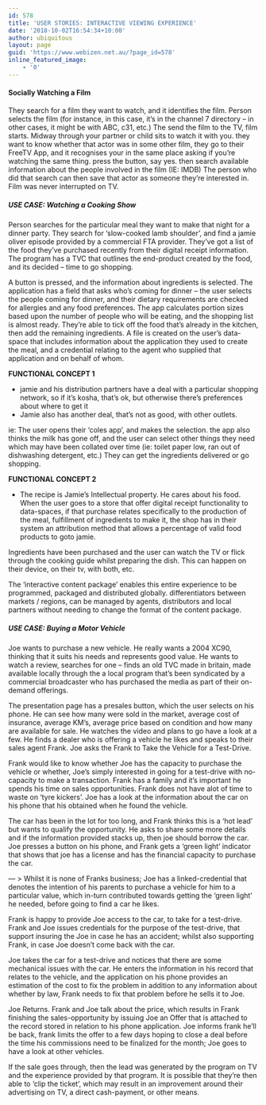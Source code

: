 ```yaml
---
id: 578
title: 'USER STORIES: INTERACTIVE VIEWING EXPERIENCE'
date: '2018-10-02T16:54:34+10:00'
author: ubiquitous
layout: page
guid: 'https://www.webizen.net.au/?page_id=578'
inline_featured_image:
    - '0'
---
```


#### **Socially Watching a Film**

<span style="font-weight: 400;">They search for a film they want to watch, and it identifies the film. Person selects the film (for instance, in this case, it’s in the channel 7 directory – in other cases, it might be with ABC, c31, etc.) The send the film to the TV, film starts. Midway through your partner or child sits to watch it with you. they want to know whether that actor was in some other film, they go to their FreeTV App, and it recognises your in the same place asking if you’re watching the same thing. press the button, say yes. then search available information about the people involved in the film (IE: IMDB) </span><span style="font-weight: 400;">The person who did that search can then save that actor as someone they’re interested in. Film was never interrupted on TV.</span>

##### **USE CASE: Watching a Cooking Show**

<span style="font-weight: 400;">Person searches for the particular meal they want to make that night for a dinner party. They search for ‘slow-cooked lamb shoulder’, and find a jamie oliver episode provided by a commercial FTA provider. They’ve got a list of the food they’ve purchased recently from their digital receipt information. The program has a TVC that outlines the end-product created by the food, and its decided – time to go shopping.</span>

<span style="font-weight: 400;">A button is pressed, and the information about ingredients is selected. The application has a field that asks who’s coming for dinner – the user selects the people coming for dinner, and their dietary requirements are checked for allergies and any food preferences. The app calculates portion sizes based upon the number of people who will be eating, and the shopping list is almost ready. They’re able to tick off the food that’s already in the kitchen, then add the remaining ingredients. A file is created on the user’s data-space that includes information about the application they used to create the meal, and a credential relating to the agent who supplied that application and on behalf of whom. </span>

**FUNCTIONAL CONCEPT 1**

- <span style="font-weight: 400;">jamie and his distribution partners have a deal with a particular shopping network, so if it’s kosha, that’s ok, but otherwise there’s preferences about where to get it</span>
- <span style="font-weight: 400;">Jamie also has another deal, that’s not as good, with other outlets. </span>

<span style="font-weight: 400;">ie: The user opens their ‘coles app’, and makes the selection. the app also thinks the milk has gone off, and the user can select other things they need which may have been collated over time (ie: toilet paper low, ran out of dishwashing detergent, etc.) They can get the ingredients delivered or go shopping.</span>

**FUNCTIONAL CONCEPT 2**

- <span style="font-weight: 400;">The recipe is Jamie’s Intellectual property. He cares about his food. When the user goes to a store that offer digital receipt functionality to data-spaces, if that purchase relates specifically to the production of the meal, fulfillment of ingredients to make it, the shop has in their system an attribution method that allows a percentage of valid food products to goto jamie.</span>

<span style="font-weight: 400;">Ingredients have been purchased and the user can watch the TV or flick through the cooking guide whilst preparing the dish. This can happen on their device, on their tv, with both, etc.</span>

<span style="font-weight: 400;">The ‘interactive content package’ enables this entire experience to be programmed, packaged and distributed globally. differentiators between markets / regions, can be managed by agents, distributors and local partners without needing to change the format of the content package.</span>

##### **USE CASE: Buying a Motor Vehicle**

<span style="font-weight: 400;">Joe wants to purchase a new vehicle. He really wants a 2004 XC90, thinking that it suits his needs and represents good value. He wants to watch a review, searches for one – finds an old TVC made in britain, made available locally through the a local program that’s been syndicated by a commercial broadcaster who has purchased the media as part of their on-demand offerings. </span>

<span style="font-weight: 400;">The presentation page has a presales button, which the user selects on his phone. He can see how many were sold in the market, average cost of insurance, average KM’s, average price based on condition and how many are available for sale. He watches the video and plans to go have a look at a few. He finds a dealer who is offering a vehicle he likes and speaks to their sales agent Frank. Joe asks the Frank to Take the Vehicle for a Test-Drive. </span>

<span style="font-weight: 400;">Frank would like to know whether Joe has the capacity to purchase the vehicle or whether, Joe’s simply interested in going for a test-drive with no-capacity to make a transaction. Frank has a family and it’s important he spends his time on sales opportunities. Frank does not have alot of time to waste on ‘tyre kickers’. Joe has a look at the information about the car on his phone that his obtained when he found the vehicle. </span>

<span style="font-weight: 400;">The car has been in the lot for too long, and Frank thinks this is a ‘hot lead’ but wants to qualify the opportunity. He asks to share some more details and if the information provided stacks up, then joe should borrow the car. Joe presses a button on his phone, and Frank gets a ‘green light’ indicator that shows that joe has a license and has the financial capacity to purchase the car. </span>

<span style="font-weight: 400;">— &gt; Whilst it is none of Franks business; Joe has a linked-credential that denotes the intention of his parents to purchase a vehicle for him to a particular value, which in-turn contributed towards getting the ‘green light’ he needed, before going to find a car he likes.</span>

<span style="font-weight: 400;">Frank is happy to provide Joe access to the car, to take for a test-drive. Frank and Joe issues credentials for the purpose of the test-drive, that support insuring the Joe in case he has an accident; whilst also supporting Frank, in case Joe doesn’t come back with the car.</span>

<span style="font-weight: 400;">Joe takes the car for a test-drive and notices that there are some mechanical issues with the car. He enters the information in his record that relates to the vehicle, and the application on his phone provides an estimation of the cost to fix the problem in addition to any information about whether by law, Frank needs to fix that problem before he sells it to Joe. </span>

<span style="font-weight: 400;">Joe Returns. Frank and Joe talk about the price, which results in Frank finishing the sales-opportunity by issuing Joe an Offer that is attached to the record stored in relation to his phone application. Joe informs frank he’ll be back, frank limits the offer to a few days hoping to close a deal before the time his commissions need to be finalized for the month; Joe goes to have a look at other vehicles.</span>

<span style="font-weight: 400;">If the sale goes through, then the lead was generated by the program on TV and the experience provided by that program. It is possible that they’re then able to ‘clip the ticket’, which may result in an improvement around their advertising on TV, a direct cash-payment, or other means.</span>